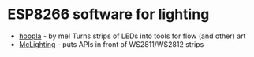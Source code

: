 # ESP8266 software for lighting

* [hoopla](https://github.com/hfuller/hoopla) - by me! Turns strips of LEDs into tools for flow (and other) art
* [McLighting](https://github.com/toblum/McLighting) - puts APIs in front of WS2811/WS2812 strips
